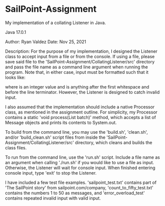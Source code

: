 # SailPoint-Assignment
My implementation of a collating Listener in Java.

Java 17.0.1

Author: Ryan Valdez
Date: Nov 25, 2021

Description:
For the purpose of my implementation, I designed the Listener class to accept input from a file or from the console. If using a file, please save said file to the 'SailPoint-Assignment/CollatingListener/src' directory and pass the file name as a command line argument when running the program. Note that, in either case, input must be formatted such that it looks like:

<id> <message body>

where <id> is an integer value and <message body> is anything after the first whitespace and before the line terminator. However, the Listener is designed to catch invalid input.

I also assumed that the implementation should include a native Processor class, as mentioned in the assignment outline. For simplicity, my Processor contains a static 'void process(List<Message> batch)' method, which accepts a list of Message objects and prints its contents to System.out.

To build from the command line, you may use the 'build.sh', 'clean.sh', and/or 'build_clean.sh' script files from inside the 'SailPoint-Assignment/CollatingListener/src' directory, which cleans and builds the class files.

To run from the command line, use the 'run.sh' script. Include a file name as an argument when calling './run.sh' if you would like to use a file as input. Otherwise, the Listener will wait for console input. When finished entering console input, type 'exit' to stop the Listener.

I have included a few test file examples. 'sailpoint_test.txt' contains part of 'The SailPoint story' from sailpoint.com/company, 'count_to_fifty_test.txt' contains the numbers 1 to 50 as messages, and 'error_overload_test' contains repeated invalid input with valid input.